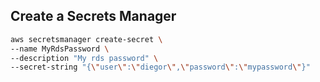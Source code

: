 ## Create a Secrets Manager

```sh
aws secretsmanager create-secret \
--name MyRdsPassword \
--description "My rds password" \
--secret-string "{\"user\":\"diegor\",\"password\":\"mypassword\"}"
```
